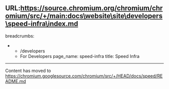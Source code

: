 URL:https://source.chromium.org/chromium/chromium/src/+/main:docs\website\site\developers\speed-infra\index.md
---
breadcrumbs:
- - /developers
  - For Developers
page_name: speed-infra
title: Speed Infra
---

Content has moved to
<https://chromium.googlesource.com/chromium/src/+/HEAD/docs/speed/README.md>
